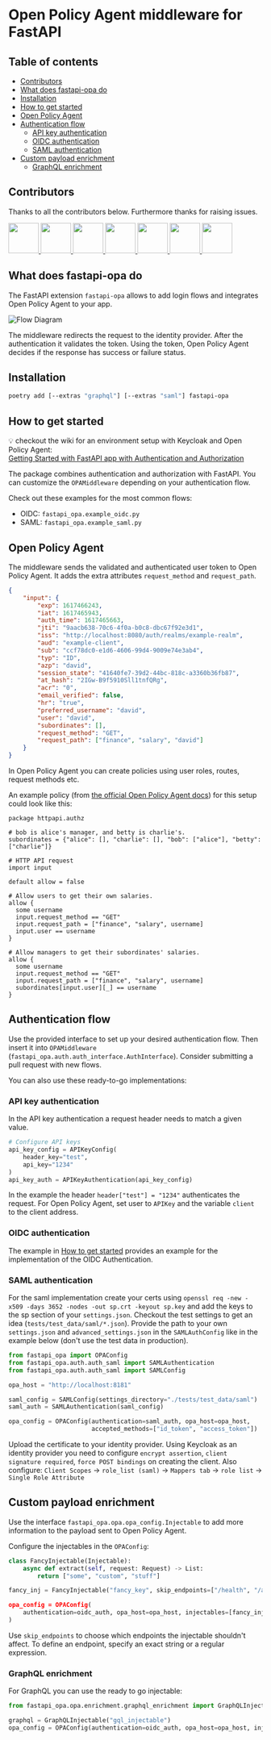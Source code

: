# Open Policy Agent middleware for FastAPI

## Table of contents
- [Contributors](#contributors)
- [What does fastapi-opa do](#about)
- [Installation](#installation)
- [How to get started](#getting-started)
- [Open Policy Agent](#opa)
- [Authentication flow](#auth-flow)
  - [API key authentication](#api-key-auth)
  - [OIDC authentication](#oidc-auth)
  - [SAML authentication](#saml-auth)
- [Custom payload enrichment](#custom-payload-enrichment)
  - [GraphQL enrichment](#gql-enrichment)

<a name="contributors"/>

## Contributors

Thanks to all the contributors below. Furthermore thanks for raising issues.

<a href="https://github.com/morestanna">
  <img src="https://avatars.githubusercontent.com/morestanna" width="60" height="60" />
</a>
<a href="https://github.com/busykoala">
  <img src="https://avatars.githubusercontent.com/busykoala" width="60" height="60" />
</a>
<a href="https://github.com/TracyWR">
  <img src="https://avatars.githubusercontent.com/TracyWR" width="60" height="60" />
</a>
<a href="https://github.com/loikki">
  <img src="https://avatars.githubusercontent.com/loikki" width="60" height="60" />
</a>
<a href="https://github.com/ejsyx">
  <img src="https://avatars.githubusercontent.com/ejsyx" width="60" height="60" />
</a>
<a href="https://github.com/JimFawkes">
  <img src="https://avatars.githubusercontent.com/JimFawkes" width="60" height="60" />
</a>
<a href="https://github.com/DiamondJoseph">
  <img src="https://avatars.githubusercontent.com/DiamondJoseph" width="60" height="60" />
</a>

<a name="about"/>

## What does fastapi-opa do

The FastAPI extension `fastapi-opa` allows to add login flows and integrates
Open Policy Agent to your app.

![Flow Diagram](https://raw.githubusercontent.com/busykoala/fastapi-opa/master/assets/diagram.png)

The middleware redirects the request to the identity provider. After the
authentication it validates the token. Using the token, Open Policy Agent
decides if the response has success or failure status.

<a name="installation"/>

## Installation

```bash
poetry add [--extras "graphql"] [--extras "saml"] fastapi-opa 
```

<a name="getting-started"/>

## How to get started

:bulb: checkout the wiki for an environment setup with Keycloak and Open Policy Agent:  
[Getting Started with FastAPI app with Authentication and Authorization](https://github.com/busykoala/fastapi-opa/wiki#dev-setup)

The package combines authentication and authorization with FastAPI. You can
customize the `OPAMiddleware` depending on your authentication flow.

Check out these examples for the most common flows:
- OIDC: `fastapi_opa.example_oidc.py`
- SAML: `fastapi_opa.example_saml.py`

## Open Policy Agent

The middleware sends the validated and authenticated user token to Open
Policy Agent. It adds the extra attributes `request_method` and
`request_path`.

```json
{
    "input": {
        "exp": 1617466243,
        "iat": 1617465943,
        "auth_time": 1617465663,
        "jti": "9aacb638-70c6-4f0a-b0c8-dbc67f92e3d1",
        "iss": "http://localhost:8080/auth/realms/example-realm",
        "aud": "example-client",
        "sub": "ccf78dc0-e1d6-4606-99d4-9009e74e3ab4",
        "typ": "ID",
        "azp": "david",
        "session_state": "41640fe7-39d2-44bc-818c-a3360b36fb87",
        "at_hash": "2IGw-B9f5910Sll1tnfQRg",
        "acr": "0",
        "email_verified": false,
        "hr": "true",
        "preferred_username": "david",
        "user": "david",
        "subordinates": [],
        "request_method": "GET",
        "request_path": ["finance", "salary", "david"]
    }
}
```

In Open Policy Agent you can create policies using user roles,
routes, request methods etc.

An example policy (from [the official Open Policy Agent
docs](https://www.openpolicyagent.org/docs/v0.11.0/http-api-authorization/))
for this setup could look like this:

```rego
package httpapi.authz

# bob is alice's manager, and betty is charlie's.
subordinates = {"alice": [], "charlie": [], "bob": ["alice"], "betty": ["charlie"]}

# HTTP API request
import input

default allow = false

# Allow users to get their own salaries.
allow {
  some username
  input.request_method == "GET"
  input.request_path = ["finance", "salary", username]
  input.user == username
}

# Allow managers to get their subordinates' salaries.
allow {
  some username
  input.request_method == "GET"
  input.request_path = ["finance", "salary", username]
  subordinates[input.user][_] == username
}
```

<a name="auth-flow"/>

## Authentication flow

Use the provided interface to set up your desired authentication flow. Then
insert it into `OPAMiddleware` (`fastapi_opa.auth.auth_interface.AuthInterface`).
Consider submitting a pull request with new flows.

You can also use these ready-to-go implementations:

<a name="api-key-auth"/>

### API key authentication

In the API key authentication a request header needs to match a given value.

```python
# Configure API keys
api_key_config = APIKeyConfig(
    header_key="test",
    api_key="1234"
)
api_key_auth = APIKeyAuthentication(api_key_config)
```

In the example the header `header["test"] = "1234"` authenticates the request.
For Open Policy Agent, set user to `APIKey` and the variable `client` to the
client address.

<a name="oidc-auth"/>

### OIDC authentication

The example in [How to get started](#getting-started) provides an example for
the implementation of the OIDC Authentication.

<a name="saml-auth"/>

### SAML authentication

For the saml implementation create your certs using
`openssl req -new -x509 -days 3652 -nodes -out sp.crt -keyout sp.key` and
add the keys to the sp section of your `settings.json`. Checkout the test
settings to get an idea (`tests/test_data/saml/*.json`).
Provide the path to your own `settings.json` and `advanced_settings.json`
in the `SAMLAuthConfig` like in the example below (don't use the test data in
production).

```python
from fastapi_opa import OPAConfig
from fastapi_opa.auth.auth_saml import SAMLAuthentication
from fastapi_opa.auth.auth_saml import SAMLConfig

opa_host = "http://localhost:8181"

saml_config = SAMLConfig(settings_directory="./tests/test_data/saml")
saml_auth = SAMLAuthentication(saml_config)

opa_config = OPAConfig(authentication=saml_auth, opa_host=opa_host,
                       accepted_methods=["id_token", "access_token"])
```

Upload the certificate to your identity provider. Using Keycloak as an
identity provider you need to configure `encrypt assertion`,
`client signature required`, `force POST bindings` on creating the client.
Also configure: `Client Scopes` -> `role_list (saml)` -> `Mappers tab` ->
`role list` -> `Single Role Attribute`

<a name="custom-payload-enrichment"/>

## Custom payload enrichment

Use the interface `fastapi_opa.opa.opa_config.Injectable` to add
more information to the payload sent to Open Policy Agent.

Configure the injectables in the `OPAConfig`:

```python
class FancyInjectable(Injectable):
    async def extract(self, request: Request) -> List:
        return ["some", "custom", "stuff"]

fancy_inj = FancyInjectable("fancy_key", skip_endpoints=["/health", "/api/[^/]*/test])

opa_config = OPAConfig(
    authentication=oidc_auth, opa_host=opa_host, injectables=[fancy_inj]
)
```

Use `skip_endpoints` to choose which endpoints the injectable shouldn't affect.
To define an endpoint, specify an exact string or a regular expression.

<a name="gql-enrichment"/>

### GraphQL enrichment

For GraphQL you can use the ready to go injectable:

```python
from fastapi_opa.opa.enrichment.graphql_enrichment import GraphQLInjectable`

graphql = GraphQLInjectable("gql_injectable")
opa_config = OPAConfig(authentication=oidc_auth, opa_host=opa_host, injectables=[graphql])
```
